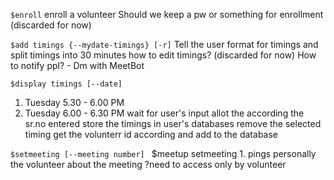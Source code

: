 `$enroll`
 enroll a volunteer
 Should we keep a pw or something for enrollment (discarded for now)

`$add timings {--mydate-timings} [-r]`
Tell the user format for timings and split timings into 30 minutes
how to edit timings? (discarded for now)
How to notify ppl? - Dm with MeetBot

`$display timings [--date] `
1. Tuesday 5.30 - 6.00 PM
2. Tuesday 6.00 - 6.30 PM
wait for user's input
allot the according the sr.no entered
store the timings in user's databases
remove the selected timing
get the volunterr id according and add to the database

`$setmeeting [--meeting number] `
$meetup setmeeting 1.
pings personally the volunteer about the meeting
?need to access only by volunteer